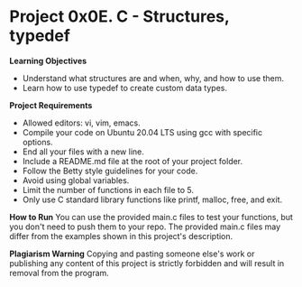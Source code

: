 # Project 0x0E. C - Structures, typedef

**Learning Objectives**
- Understand what structures are and when, why, and how to use them.
- Learn how to use typedef to create custom data types.

**Project Requirements**
- Allowed editors: vi, vim, emacs.
- Compile your code on Ubuntu 20.04 LTS using gcc with specific options.
- End all your files with a new line.
- Include a README.md file at the root of your project folder.
- Follow the Betty style guidelines for your code.
- Avoid using global variables.
- Limit the number of functions in each file to 5.
- Only use C standard library functions like printf, malloc, free, and exit.

**How to Run**
You can use the provided main.c files to test your functions, but you don't need to push them to your repo. The provided main.c files may differ from the examples shown in this project's description.

**Plagiarism Warning**
Copying and pasting someone else's work or publishing any content of this project is strictly forbidden and will result in removal from the program.

